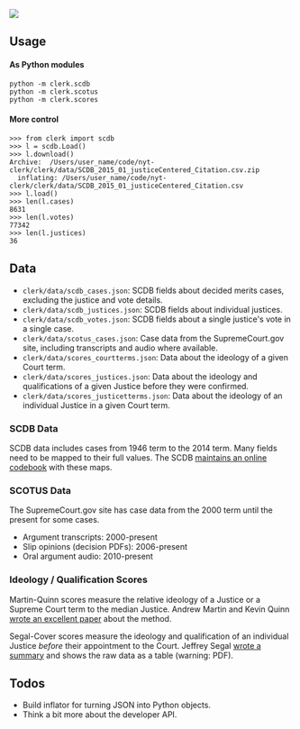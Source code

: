 ![](https://cloud.githubusercontent.com/assets/109988/9503675/7a4bdfee-4c06-11e5-8619-e8f85ccb49f2.png)

## Usage
#### As Python modules
```
python -m clerk.scdb
python -m clerk.scotus
python -m clerk.scores
```

#### More control
```
>>> from clerk import scdb
>>> l = scdb.Load()
>>> l.download()
Archive:  /Users/user_name/code/nyt-clerk/clerk/data/SCDB_2015_01_justiceCentered_Citation.csv.zip
  inflating: /Users/user_name/code/nyt-clerk/clerk/data/SCDB_2015_01_justiceCentered_Citation.csv
>>> l.load()
>>> len(l.cases)
8631
>>> len(l.votes)
77342
>>> len(l.justices)
36
```

## Data
* `clerk/data/scdb_cases.json`: SCDB fields about decided merits cases, excluding the justice and vote details.
* `clerk/data/scdb_justices.json`: SCDB fields about individual justices.
* `clerk/data/scdb_votes.json`: SCDB fields about a single justice's vote in a single case.
* `clerk/data/scotus_cases.json`: Case data from the SupremeCourt.gov site, including transcripts and audio where available.
* `clerk/data/scores_courtterms.json`: Data about the ideology of a given Court term.
* `clerk/data/scores_justices.json`: Data about the ideology and qualifications of a given Justice before they were confirmed.
* `clerk/data/scores_justicetterms.json`: Data about the ideology of an individual Justice in a given Court term.

### SCDB Data
SCDB data includes cases from 1946 term to the 2014 term. Many fields need to be mapped to their full values. The SCDB [maintains an online codebook](http://scdb.wustl.edu/documentation.php) with these maps.

### SCOTUS Data
The SupremeCourt.gov site has case data from the 2000 term until the present for some cases.
* Argument transcripts: 2000-present
* Slip opinions (decision PDFs): 2006-present
* Oral argument audio: 2010-present

### Ideology / Qualification Scores
Martin-Quinn scores measure the relative ideology of a Justice or a Supreme Court term to the median Justice. Andrew Martin and Kevin Quinn [wrote an excellent paper](http://mqscores.berkeley.edu/media/pa02.pdf) about the method.

Segal-Cover scores measure the ideology and qualification of an individual Justice *before* their appointment to the Court. Jeffrey Segal [wrote a summary](http://www.stonybrook.edu/commcms/polisci/jsegal/QualTable.pdf) and shows the raw data as a table (warning: PDF).

## Todos
* Build inflator for turning JSON into Python objects.
* Think a bit more about the developer API.
